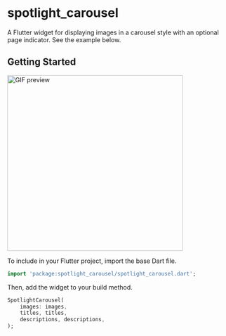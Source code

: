# spotlight_carousel

A Flutter widget for displaying images in a carousel style with an optional page indicator. See the example below.

## Getting Started

<img src="https://github.com/dnys1/spotlight_carousel/blob/master/images/spotlight_carousel.gif?raw=true" alt="GIF preview" width="400" />

To include in your Flutter project, import the base Dart file.

```dart
import 'package:spotlight_carousel/spotlight_carousel.dart';
```

Then, add the widget to your build method.

```dart
SpotlightCarousel(
    images: images,
    titles, titles,
    descriptions, descriptions,    
);
```